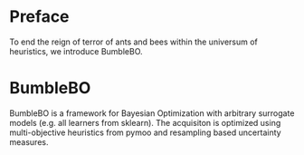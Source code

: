 # Preface

To end the reign of terror of ants and bees within the universum of heuristics, we introduce BumbleBO.

# BumbleBO

BumbleBO is a framework for Bayesian Optimization with arbitrary surrogate models (e.g. all learners from sklearn). The acquisiton is optimized using multi-objective heuristics from pymoo and resampling based uncertainty measures.
